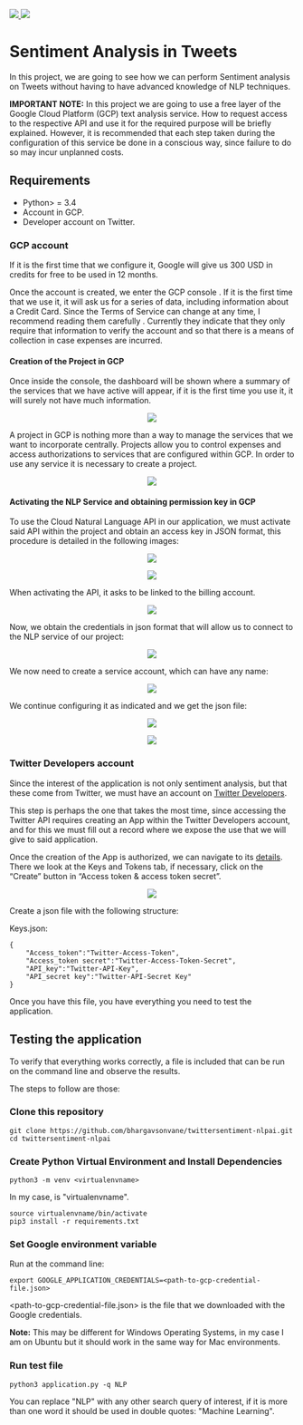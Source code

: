 <p>
  <a href="https://www.linkedin.com/in/bhargavsonvane/" target="_blank">
   <img src="https://img.shields.io/badge/linkedin-%230077B5.svg?&style=for-the-badge&logo=linkedin&logoColor=white">
 </a>
  <a href="https://opensource.org/licenses/MIT" target="_blank">
   <img src="https://img.shields.io/badge/License-MIT-yellow.svg?&style=for-the-badge&logoColor=white">
 </a>
</p>

# Sentiment Analysis in Tweets

In this project, we are going to see how we can perform Sentiment analysis on Tweets without having to have advanced knowledge of NLP techniques.

**IMPORTANT NOTE:** In this project we are going to use a free layer of the Google Cloud Platform (GCP) text analysis service. How to request access to the respective API and use it for the required purpose will be briefly explained. However, it is recommended that each step taken during the configuration of this service be done in a conscious way, since failure to do so may incur unplanned costs.


## Requirements

- Python> = 3.4
- Account in GCP.
- Developer account on Twitter.


### GCP account

If it is the first time that we configure it, Google will give us 300 USD in credits for free to be used in 12 months.

Once the account is created, we enter the GCP console . If it is the first time that we use it, it will ask us for a series of data, including information about a Credit Card. Since the Terms of Service can change at any time, I recommend reading them carefully . Currently they indicate that they only require that information to verify the account and so that there is a means of collection in case expenses are incurred.

#### Creation of the Project in GCP

Once inside the console, the dashboard will be shown where a summary of the services that we have active will appear, if it is the first time you use it, it will surely not have much information.

<p align="center">
<img src="resources/GCP_Dashboard.png"/>
</p>

A project in GCP is nothing more than a way to manage the services that we want to incorporate centrally. Projects allow you to control expenses and access authorizations to services that are configured within GCP. In order to use any service it is necessary to create a project.

<p align="center">
<img src="resources/create_project.png" />
</p>


#### Activating the NLP Service and obtaining permission key in GCP

To use the Cloud Natural Language API in our application, we must activate said API within the project and obtain an access key in JSON format, this procedure is detailed in the following images:

<p align="center">
<img src="resources/access_GCP_APIs.png" />
</p>

<p align="center">
<img src="resources/enable_APIs.png" />
</p>

When activating the API, it asks to be linked to the billing account.

<p align="center">
<img src="resources/activate_NLP_API.png" />
</p>

Now, we obtain the credentials in json format that will allow us to connect to the NLP service of our project:

<p align="center">
<img src="resources/create_credentials.png" />
</p>

We now need to create a service account, which can have any name:

<p align="center">
<img src="resources/service_account_name.png" />
</p>

We continue configuring it as indicated and we get the json file:

<p align="center">
<img src="resources/service_account_permissions.png" />
</p>

<p align="center">
<img src="resources/create_json_key.png" />
</p>

### Twitter Developers account

Since the interest of the application is not only sentiment analysis, but that these come from Twitter, we must have an account on [Twitter Developers](https://developer.twitter.com/en).

This step is perhaps the one that takes the most time, since accessing the Twitter API requires creating an App within the Twitter Developers account, and for this we must fill out a record where we expose the use that we will give to said application.

Once the creation of the App is authorized, we can navigate to its  [details](https://developer.twitter.com/en/apps). There we look at the Keys and Tokens tab, if necessary, click on the “Create” button in “Access token & access token secret”.

<p align="center">
<img src="resources/twitter_app.png"/>
</p>

Create a json file with the following structure:

Keys.json:

```
{
    "Access_token":"Twitter-Access-Token",
    "Access_token secret":"Twitter-Access-Token-Secret",
    "API_key":"Twitter-API-Key",
    "API_secret key":"Twitter-API-Secret Key"
}
```

Once you have this file, you have everything you need to test the application.
## Testing the application

To verify that everything works correctly, a file is included that can be run on the command line and observe the results.

The steps to follow are those:

### Clone this repository

```
git clone https://github.com/bhargavsonvane/twittersentiment-nlpai.git
cd twittersentiment-nlpai
```

### Create Python Virtual Environment and Install Dependencies

```
python3 -m venv <virtualenvname>
```

In my case, <any name> is "virtualenvname".

```
source virtualenvname/bin/activate
pip3 install -r requirements.txt
```

### Set Google environment variable

Run at the command line:

```
export GOOGLE_APPLICATION_CREDENTIALS=<path-to-gcp-credential-file.json>
```

<path-to-gcp-credential-file.json> is the file that we downloaded with the Google credentials.

**Note:** This may be different for Windows Operating Systems, in my case I am on Ubuntu but it should work in the same way for Mac environments.

### Run test file

```
python3 application.py -q NLP
```

You can replace "NLP" with any other search query of interest, if it is more than one word it should be used in double quotes: "Machine Learning".
